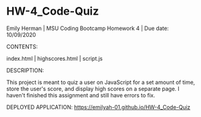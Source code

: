 # HW-4_Code-Quiz


Emily Herman 
| MSU Coding Bootcamp Homework 4 
| Due date: 10/09/2020


CONTENTS:

index.html
| highscores.html
| script.js


DESCRIPTION:

This project is meant to quiz a user on JavaScript for a set amount of time, store the user's score, and display high scores on a separate page. I haven't finished this assignment and still have errors to fix.


DEPLOYED APPLICATION:
https://emilyah-01.github.io/HW-4_Code-Quiz
